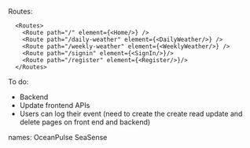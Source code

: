Routes:

      <Routes>
        <Route path="/" element={<Home/>} />
        <Route path="/daily-weather" element={<DailyWeather/>} />
        <Route path="/weekly-weather" element={<WeeklyWeather/>} />
        <Route path="/signin" element={<SignIn/>}/>
        <Route path="/register" element={<Register/>}/>
      </Routes>


To do:
* Backend
* Update frontend APIs
* Users can log their event (need to create the create read update and delete pages on front end and backend)

names:
OceanPulse
SeaSense 
